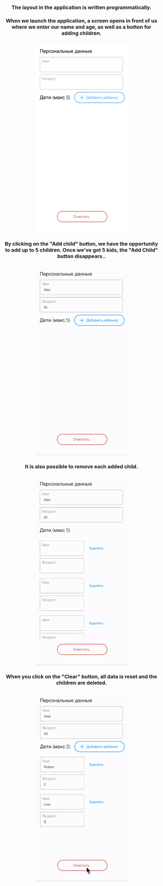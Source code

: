 <h3 align="center">The layout in the application is written programmatically.</h1></h3>

<h3 align="center">When we launch the application, a screen opens in front of us where we enter our name and age, as well as a button for adding children.</h3>
<h3 align="center"><img src="https://github.com/alexjdanoff/TheTaskAddChild/blob/main/Test%20from%20Alef%20Development/Readme%20assets/main.png"/></h1></h3>

<h3 align="center">By clicking on the "Add child" button, we have the opportunity to add up to 5 children. Once we've got 5 kids, the "Add Child" button disappears..</h3>
<h3 align="center"><img src="https://github.com/alexjdanoff/TheTaskAddChild/blob/main/Test%20from%20Alef%20Development/Readme%20assets/1.gif"/></h1></h3>

<h3 align="center">It is also possible to remove each added child.</h3>
<h3 align="center"><img src="https://github.com/alexjdanoff/TheTaskAddChild/blob/main/Test%20from%20Alef%20Development/Readme%20assets/2.gif"/></h1></h3>

<h3 align="center">When you click on the "Clear" button, all data is reset and the children are deleted.</h3>
<h3 align="center"><img src="https://github.com/alexjdanoff/TheTaskAddChild/blob/main/Test%20from%20Alef%20Development/Readme%20assets/3.gif"/></h1></h3>

